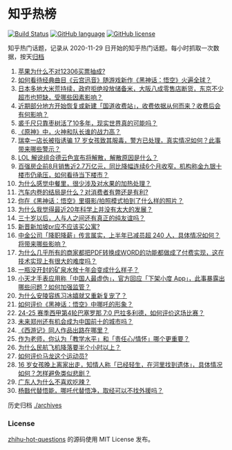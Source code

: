 # 知乎热榜
[![Build Status](https://github.com/ToWeLong/zhihu-hot-questions/workflows/CI/badge.svg)](https://github.com/ToWeLong/zhihu-hot-questions/actions)
[![GitHub language](https://img.shields.io/badge/language-golang-orange.svg)](https://golang.org/)
[![GitHub license](https://img.shields.io/github/license/ToWeLong/zhihu-hot-questions)](https://github.com/ToWeLong/zhihu-hot-questions/blob/main/LICENSE)

知乎热门话题，记录从 2020-11-29 日开始的知乎热门话题。每小时抓取一次数据，按天[归档](./archives)

<!-- BEGIN -->

1. [苹果为什么不对12306买票抽成?](https://www.zhihu.com/question/665800531)
1. [如何看待经典曲目《云宫迅音》随游戏新作《黑神话：悟空》火遍全球？](https://www.zhihu.com/question/665540185)
1. [日本多地大米荒持续，政府拒绝投放储备米，大阪八成零售店断货，东京不少超市也短缺，受哪些因素影响？](https://www.zhihu.com/question/665787272)
1. [近期部分地方开始恢复或新建「国道收费站」，收费依据从何而来？收费后会有何影响？](https://www.zhihu.com/question/665800934)
1. [裘千尺只靠枣树活了10多年，现实世界真的可能吗？](https://www.zhihu.com/question/367199012)
1. [《原神》中，火神和队长谁的战力高？](https://www.zhihu.com/question/665523015)
1. [瑞幸一店长被指诱骗 17 岁女孩致其服毒，警方已处理，真实情况如何？此事带来哪些警示？](https://www.zhihu.com/question/665787016)
1. [LOL 解说组合德云色宣布将解散，解散原因是什么？](https://www.zhihu.com/question/665455232)
1. [百强房企前8月销售近2.7万亿元，同比降幅连续6个月收窄，机构称金九银十楼市仍承压，如何看待当下楼市？](https://www.zhihu.com/question/665843932)
1. [为什么感觉中餐里，很少涉及对水果的加热处理？](https://www.zhihu.com/question/663663557)
1. [汽车内卷的结局是什么？对消费者有弊还是有利?](https://www.zhihu.com/question/640797513)
1. [你在《黑神话：悟空》里摄影/拍照模式拍到了什么样的照片？](https://www.zhihu.com/question/665070733)
1. [为什么我觉得最近20年科学上并没有太大的发展？](https://www.zhihu.com/question/285196424)
1. [三十岁以后，人与人之间还有真正的纯友谊吗？](https://www.zhihu.com/question/665738775)
1. [新晋新加坡pr应不应该买公寓?](https://www.zhihu.com/question/659163364)
1. [中金公司「降职降薪」传言属实，上半年已减员超 240 人，具体情况如何？将带来哪些影响？](https://www.zhihu.com/question/665786091)
1. [为什么几乎所有的商家都把PDF转换成WORD的功能都做成了付费实现，这在技术实现上有很大的难度吗？](https://www.zhihu.com/question/462704654)
1. [一瓶没开封的矿泉水放十年会变成什么样子？](https://www.zhihu.com/question/665693306)
1. [小天才手表应用称「中国人最虚伪」，官方回应「下架小度 App」，此事暴露出哪些问题？如何加强监管？](https://www.zhihu.com/question/665718966)
1. [为什么安陵容练习冰嬉就又重新复宠了？](https://www.zhihu.com/question/665417965)
1. [如何评价《黑神话：悟空》中哪吒的形象？](https://www.zhihu.com/question/665621277)
1. [24-25 赛季西甲第4轮巴塞罗那 7:0 巴拉多利德，如何评价这场比赛？](https://www.zhihu.com/question/665845794)
1. [未来郑州还有机会成为中国前十的城市吗？](https://www.zhihu.com/question/662460737)
1. [《西游记》同人作品出路在哪里？](https://www.zhihu.com/question/665698238)
1. [作为老师，你认为「教学水平」和「责任心/情怀」哪个更重要？](https://www.zhihu.com/question/665615421)
1. [为什么民航飞机降落要半个小时以上？](https://www.zhihu.com/question/424822116)
1. [如何评价马龙这个运动员?](https://www.zhihu.com/question/619426866)
1. [16 岁女孩晚上离家出走，知情人称「已经轻生，在河里找到遗体」，具体情况如何？怎样避免类似悲剧？](https://www.zhihu.com/question/665587653)
1. [广东人为什么不喜欢吃辣？](https://www.zhihu.com/question/30259238)
1. [杨戬代替悟能，哪吒代替悟净，取经可以不找外援吗？](https://www.zhihu.com/question/665404731)

<!-- END -->

历史归档 [./archives](./archives)


### License
[zhihu-hot-questions](https://github.com/towelong/zhihu-hot-questions) 的源码使用 MIT License 发布。